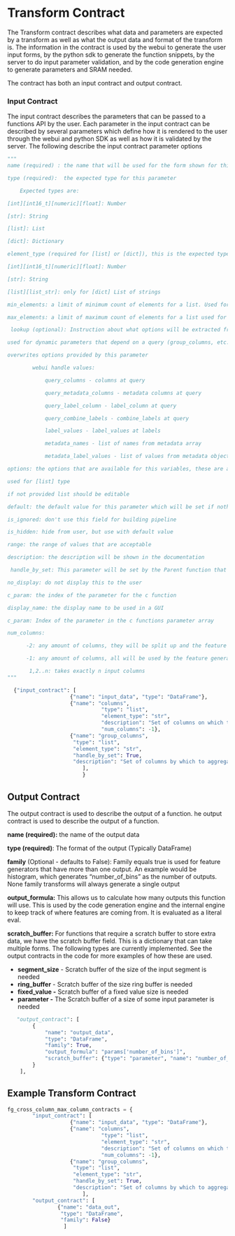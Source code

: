 # Transform Contract
The Transform contract describes what data and parameters are expected by a transform as well as what the output data and format of the transform is. The information in the contract is used by the webui to generate the user input forms, by the python sdk to generate the function snippets, by the server to do input parameter validation, and by the code generation engine to generate parameters and SRAM needed.

The contract has both an input contract and output contract.

### Input Contract
The input contract describes the parameters that can be passed to a functions API by the user. Each parameter in the input contract can be described by several parameters which define how it is rendered to the user through the webui and python SDK as well as how it is validated by the server. The following describe the input contract parameter options

```python
"""
name (required) : the name that will be used for the form shown for this parameter

type (required):  the expected type for this parameter

    Expected types are:

[int][int16_t][numeric][float]: Number

[str]: String

[list]: List

[dict]: Dictionary 

element_type (required for [list] or [dict]), this is the expected type inside as values

[int][int16_t][numeric][float]: Number

[str]: String

[list][list_str]: only for [dict] List of strings

min_elements: a limit of minimum count of elements for a list. Used for an editable list where a user can add custom elements

max_elements: a limit of maximum count of elements for a list used for an editable list where a user can add custom elements

 lookup (optional): Instruction about what options will be extracted from a query

used for dynamic parameters that depend on a query (group_columns, etc.)

overwrites options provided by this parameter

        webui handle values:

            query_columns - columns at query

            query_metadata_columns - metadata columns at query

            query_label_column - label_column at query

            query_combine_labels - combine_labels at query

            label_values - label_values at labels

            metadata_names - list of names from metadata array

            metadata_label_values - list of values from metadata object

options: the options that are available for this variables, these are a list of dictionaries with the same properties as the input contract

used for [list] type

if not provided list should be editable

default: the default value for this parameter which will be set if nothing is passed by the user

is_ignored: don't use this field for building pipeline

is_hidden: hide from user, but use with default value

range: the range of values that are acceptable

description: the description will be shown in the documentation

 handle_by_set: This parameter will be set by the Parent function that this transform is part of

no_display: do not display this to the user

c_param: the index of the parameter for the c function

display_name: the display name to be used in a GUI

c_param: Index of the parameter in the c functions parameter array

num_columns:

      -2: any amount of columns, they will be split up and the feature generator will be called on each column individually

      -1: any amount of columns, all will be used by the feature generator

       1,2..n: takes exactly n input columns
"""
```

```python
  {"input_contract": [
                    {"name": "input_data", "type": "DataFrame"},
                    {"name": "columns",
                              "type": "list",
                              "element_type": "str",
                              "description": "Set of columns on which to apply the transform",
                              "num_columns": -1},
                    {"name": "group_columns",
                     "type": "list",
                     "element_type": "str",
                     "handle_by_set": True,
                     "description": "Set of columns by which to aggregate"}
                        ],
                        }
```

## Output Contract
The output contract is used to describe the output of a function.
he output contract is used to describe the output of a function.

**name (required):** the name of the output data

**type (required)**: The format of the output (Typically DataFrame)

**family** (Optional - defaults to False): Family equals true is used for feature generators that have more than one output. An example would be histogram, which generates “number_of_bins” as the number of outputs. None family transforms will always generate a single output

**output_formula:** This allows us to calculate how many outputs this function will use. This is used by the code generation engine and the internal engine to keep track of where features are coming from. It is evaluated as a literal eval.

**scratch_buffer:** For functions that require a scratch buffer to store extra data, we have the scratch buffer field. This is a dictionary that can take multiple forms. The following types are currently implemented. See the output contracts in the code for more examples of how these are used.

- **segment_size** - Scratch buffer of the size of the input segment is needed
- **ring_buffer** - Scratch buffer of the size ring buffer is needed
- **fixed_value -** Scratch buffer of a fixed value size is needed
- **parameter -** The Scratch buffer of a size of some input parameter is needed
```python
   "output_contract": [
        {
            "name": "output_data",
            "type": "DataFrame",
            "family": True,
            "output_formula": "params['number_of_bins']",
            "scratch_buffer": {"type": "parameter", "name": "number_of_bins"},
        }
    ],
```

## Example Transform Contract

```python
fg_cross_column_max_column_contracts = {
        "input_contract": [
                    {"name": "input_data", "type": "DataFrame"},
                    {"name": "columns",
                              "type": "list",
                              "element_type": "str",
                              "description": "Set of columns on which to apply the transform",
                              "num_columns": -1},
                    {"name": "group_columns",
                     "type": "list",
                     "element_type": "str",
                     "handle_by_set": True,
                     "description": "Set of columns by which to aggregate"}
                        ],
        "output_contract": [
                {"name": "data_out",
                 "type": "DataFrame",
                 "family": False}
                  ]
```
